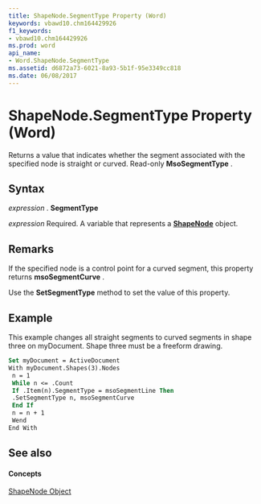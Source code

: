 ```yaml
---
title: ShapeNode.SegmentType Property (Word)
keywords: vbawd10.chm164429926
f1_keywords:
- vbawd10.chm164429926
ms.prod: word
api_name:
- Word.ShapeNode.SegmentType
ms.assetid: d6872a73-6021-8a93-5b1f-95e3349cc818
ms.date: 06/08/2017
---
```



# ShapeNode.SegmentType Property (Word)

Returns a value that indicates whether the segment associated with the specified node is straight or curved. Read-only **MsoSegmentType** .


## Syntax

 _expression_ . **SegmentType**

 _expression_ Required. A variable that represents a **[ShapeNode](shapenode-object-word.md)** object.


## Remarks

If the specified node is a control point for a curved segment, this property returns **msoSegmentCurve** .

Use the **SetSegmentType** method to set the value of this property.


## Example

This example changes all straight segments to curved segments in shape three on myDocument. Shape three must be a freeform drawing.


```vb
Set myDocument = ActiveDocument 
With myDocument.Shapes(3).Nodes 
 n = 1 
 While n <= .Count 
 If .Item(n).SegmentType = msoSegmentLine Then 
 .SetSegmentType n, msoSegmentCurve 
 End If 
 n = n + 1 
 Wend 
End With
```


## See also


#### Concepts


[ShapeNode Object](shapenode-object-word.md)

